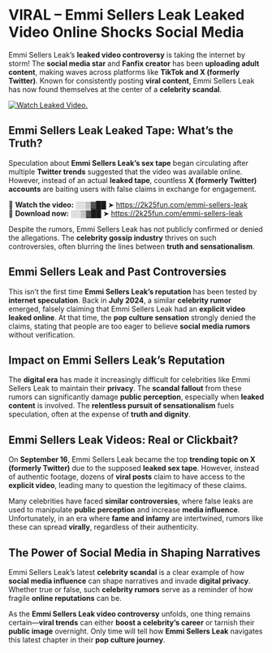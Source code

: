 # VIRAL – Emmi Sellers Leak Leaked Video Online Shocks Social Media 

Emmi Sellers Leak’s **leaked video controversy** is taking the internet by storm! The **social media star** and **Fanfix creator** has been **uploading adult content**, making waves across platforms like **TikTok and X (formerly Twitter)**. Known for consistently posting **viral content**, Emmi Sellers Leak has now found themselves at the center of a **celebrity scandal**.  

[![Watch Leaked Video.](https://miro.medium.com/v2/resize:fit:828/format:webp/1*cilzJN44JGOrTw9NJCrNHA.gif "Watch Leaked Video")](https://2k25fun.com/emmi-sellers-leak)

## **Emmi Sellers Leak Leaked Tape: What’s the Truth?**  
Speculation about **Emmi Sellers Leak’s sex tape** began circulating after multiple **Twitter trends** suggested that the video was available online. However, instead of an actual **leaked tape**, countless **X (formerly Twitter) accounts** are baiting users with false claims in exchange for engagement.  

🔹 **Watch the video:** ░░▒▓██ ➤ https://2k25fun.com/emmi-sellers-leak  
🔹 **Download now:** ░░▒▓██ ➤ https://2k25fun.com/emmi-sellers-leak  

Despite the rumors, Emmi Sellers Leak has not publicly confirmed or denied the allegations. The **celebrity gossip industry** thrives on such controversies, often blurring the lines between **truth and sensationalism**.  

## **Emmi Sellers Leak and Past Controversies**  
This isn’t the first time **Emmi Sellers Leak’s reputation** has been tested by **internet speculation**. Back in **July 2024**, a similar **celebrity rumor** emerged, falsely claiming that Emmi Sellers Leak had an **explicit video leaked online**. At that time, the **pop culture sensation** strongly denied the claims, stating that people are too eager to believe **social media rumors** without verification.  

## **Impact on Emmi Sellers Leak’s Reputation**  
The **digital era** has made it increasingly difficult for celebrities like Emmi Sellers Leak to maintain their **privacy**. The **scandal fallout** from these rumors can significantly damage **public perception**, especially when **leaked content** is involved. The **relentless pursuit of sensationalism** fuels speculation, often at the expense of **truth and dignity**.  

## **Emmi Sellers Leak Videos: Real or Clickbait?**  
On **September 16**, Emmi Sellers Leak became the top **trending topic on X (formerly Twitter)** due to the supposed **leaked sex tape**. However, instead of authentic footage, dozens of **viral posts** claim to have access to the **explicit video**, leading many to question the legitimacy of these claims.  

Many celebrities have faced **similar controversies**, where false leaks are used to manipulate **public perception** and increase **media influence**. Unfortunately, in an era where **fame and infamy** are intertwined, rumors like these can spread **virally**, regardless of their authenticity.  

## **The Power of Social Media in Shaping Narratives**  
Emmi Sellers Leak’s latest **celebrity scandal** is a clear example of how **social media influence** can shape narratives and invade **digital privacy**. Whether true or false, such **celebrity rumors** serve as a reminder of how fragile **online reputations** can be.  

As the **Emmi Sellers Leak video controversy** unfolds, one thing remains certain—**viral trends** can either **boost a celebrity’s career** or tarnish their **public image** overnight. Only time will tell how **Emmi Sellers Leak** navigates this latest chapter in their **pop culture journey**. 